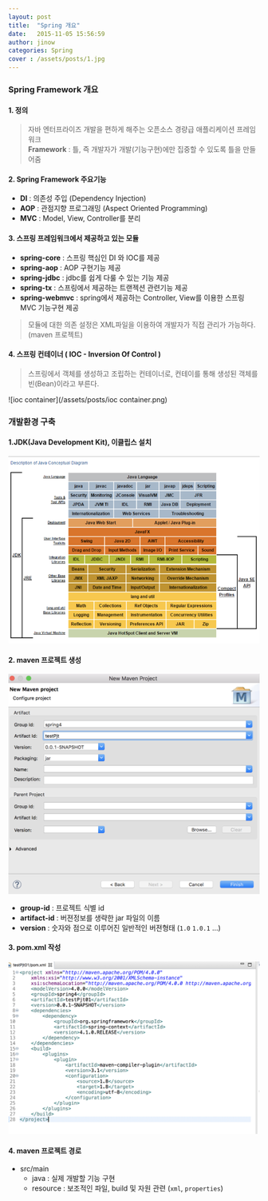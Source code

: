 ```yaml
---
layout: post
title:  "Spring 개요"
date:   2015-11-05 15:56:59
author: jinow
categories: Spring
cover : /assets/posts/1.jpg
---
```


### Spring Framework 개요

#### 1. 정의
> 자바 엔터프라이즈 개발을 편하게 해주는 오픈소스 경량급 애플리케이션 프레임워크  
**Framework** : 틀, 즉 개발자가 개발(기능구현)에만 집중할 수 있도록 틀을 만들어줌  

#### 2. Spring Framework 주요기능
  - **DI** : 의존성 주입 (Dependency Injection)     
  - **AOP** : 관점지향 프로그래밍 (Aspect Oriented Programming)   
  - **MVC** : Model, View, Controller를 분리  

#### 3. 스프링 프레임워크에서 제공하고 있는 모듈
* **spring-core** : 스프링 핵심인 DI 와 IOC를 제공
* **spring-aop** : AOP 구현기능 제공
* **spring-jdbc** : jdbc를 쉽게 다룰 수 있는 기능 제공
* **spring-tx** : 스프링에서 제공하는 트랜젝션 관련기능 제공
* **spring-webmvc** : spring에서 제공하는 Controller, View를 이용한 스프링 MVC 기능구현 제공
> 모듈에 대한 의존 설정은 XML파일을 이용하여 개발자가 직접 관리가 가능하다. (maven 프로젝트)  

#### 4. 스프링 컨테이너 ( IOC - Inversion Of Control )
> 스프링에서 객체를 생성하고 조립하는 컨테이너로, 컨테이를 통해 생성된 객체를 빈(Bean)이라고 부른다.  

![ioc container](/assets/posts/ioc container.png)  
  

### 개발환경 구축
#### 1.JDK(Java Development Kit), 이클립스 설치   
![jdk](/assets/posts/jdk구조.png)
#### 2. maven 프로젝트 생성
![maven](/assets/posts/maven생성.png)
 * **group-id** : 프로젝트 식별 id
 * **artifact-id** : 버젼정보를 생략한 jar 파일의 이름
 * **version** : 숫자와 점으로 이루어진 일반적인 버젼형태 (```1.0``` ```1.0.1``` ...)  

#### 3. pom.xml 작성
 ![pom.xml구조](/assets/posts/pom구조.png)

#### 4. maven 프로젝트 경로
  * src/main
    - java : 실제 개발할 기능 구현
    - resource : 보조적인 파일, build 및 자원 관련 (```xml```, ```properties```)
